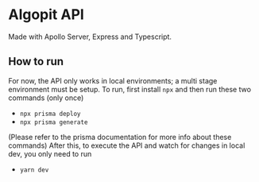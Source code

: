 # Algopit API
Made with Apollo Server, Express and Typescript.

## How to run
For now, the API only works in local environments; a multi stage environment must be setup. To run, first install `npx`
and then run these two commands (only once)
- `npx prisma deploy`
- `npx prisma generate`

(Please refer to the prisma documentation for more info about these commands)
After this, to execute the API and watch for changes in local dev, you only need to run
- `yarn dev`
